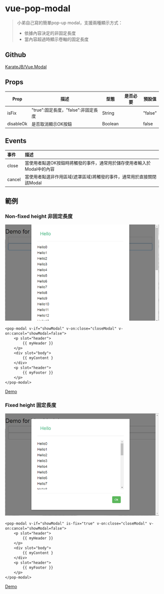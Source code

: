 # vue-pop-modal

> 小弟自己寫的簡單pop-up modal，支援兩種顯示方式：
> - 依據內容決定的非固定長度
> - 當內容超過時顯示卷軸的固定長度

## Github

[KarateJB/Vue.Modal](https://github.com/KarateJB/Vue.Modal)


## Props

| Prop | 描述 | 型態 | 是否必要 | 預設值  |
|------------|--------------------------------------------------------|---------|------|----------|
|  isFix     | "true":固定長度，"false":非固定長度 | String  |      | "false"  |
|  disableOk | 是否取消顯示OK按鈕                  | Boolean |      |  false   |


## Events

| 事件 | 描述 |
|:-----|:------------|
| close | 當使用者點選OK按鈕時將觸發的事件，通常用於儲存使用者輸入於Modal中的內容 |
| cancel | 當使用者點選非作用區域(遮罩區域)將觸發的事件，通常用於直接關閉該Modal  |


## 範例

### Non-fixed height 非固定長度

![](assets/001.png)

```
<pop-modal v-if="showModal" v-on:close="closeModal" v-on:cancel="showModal=false">
    <p slot="header">
        {{ myHeader }}
    </p>
    <div slot="body">
        {{ myContent }
    </div>
    <p slot="header">
        {{ myFooter }}
    </p>
</pop-modal>
```

[Demo](http://karatejb.github.io/demo/vue-pop-modal/demo1.html) 




### Fixed height 固定長度

![](assets/002.png)

```
<pop-modal v-if="showModal" is-fix="true" v-on:close="closeModal" v-on:cancel="showModal=false">
    <p slot="header">
        {{ myHeader }}
    </p>
    <div slot="body">
        {{ myContent }
    </div>
    <p slot="header">
        {{ myFooter }}
    </p>
</pop-modal>
```

[Demo](http://karatejb.github.io/demo/vue-pop-modal/demo2.html)
